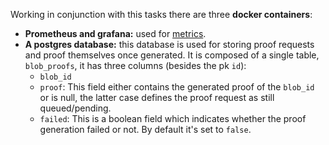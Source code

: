 Working in conjunction with this tasks there are three **docker containers**:

- **Prometheus and grafana:** used for [metrics](https://www.notion.so/M1-Development-Docs-215b946247138079b1c0d51bf0039669?pvs=21).
- **A postgres database:** this database is used for storing proof requests and proof themselves once generated. It is composed of a single table, `blob_proofs`, it has three columns (besides the pk `id`):
    - `blob_id`
    - `proof`: This field either contains the generated proof of the `blob_id` or is null, the latter case defines the proof request as still queued/pending.
    - `failed`: This is a boolean field which indicates whether the proof generation failed or not. By default it's set to `false`.
